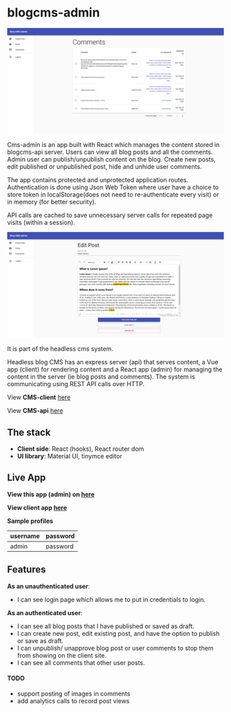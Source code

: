 # blogcms-admin

![blogcms-admin](public/screenshot-1.png )

Cms-admin is an app built with React which manages the content stored in blogcms-api server. Users can view all blog posts and all the comments. Admin user can publish/unpublish content on the blog. Create new posts, edit published or unpublished post, hide and unhide user comments. 

The app contains protected and unprotected application routes. Authentication is done using Json Web Token where user have a choice to store token in localStorage(does not need to re-authenticate every visit) or in memory (for better security).

API calls are cached to save unnecessary server calls for repeated page visits (within a session).


![blogcms-admin](public/screenshot-2.png )

It is part of the headless cms system.

Headless blog CMS has an express server (api) that serves content, a Vue app (client) for rendering content and a React app (admin) for managing the content in the server (ie blog posts and comments). The system is communicating using REST API calls over HTTP.

View **CMS-client** [here](https://github.com/leoltl/blogcms-client)

View **CMS-api** [here](https://github.com/leoltl/blogcms-api)

## The stack
- **Client side**: React (hooks), React router dom
- **UI library**: Material UI, tinymce editor

## Live App
**View this app (admin) on [here](https://leoltl-blogcms-admin.herokuapp.com/)**

**View client app [here](https://leoltl-blogcms-client.herokuapp.com/)**

**Sample profiles**

|username|password|
|---|---|
|admin|password|


## Features
**As an unauthenticated user**:
- I can see login page which allows me to put in credentials to login.

**As an authenticated user**:
- I can see all blog posts that I have published or saved as draft.
- I can create new post, edit existing post, and have the option to publish or save as draft.
- I can unpublish/ unapprove blog post or user comments to stop them from showing on the client site.
- I can see all comments that other user posts.

#### TODO
- support posting of images in comments
- add analytics calls to record post views
